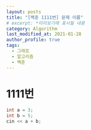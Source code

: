 ```yaml
---
layout: posts
title: "[백준 1111번] 문제 이름"
# excerpt: *미리보기에 표시될 내용
category: Algorithm
last_modified_at: 2021-01-28
author_profile: true
tags:
  - 그래프
  - 알고리즘
  - 백준
---
```



# 1111번

```C++
int a = 3;
int b = 5;
cin << a + b;
```
